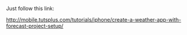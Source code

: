 Just follow this link:

http://mobile.tutsplus.com/tutorials/iphone/create-a-weather-app-with-forecast-project-setup/
